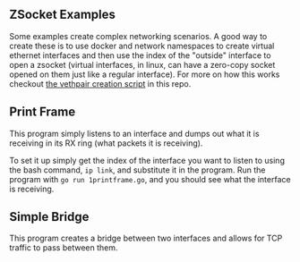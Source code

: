 ZSocket Examples
----------------
Some examples create complex networking scenarios. A good way to create these is to use docker and network namespaces to create virtual ethernet interfaces
and then use the index of the "outside" interface to open a zsocket (virtual interfaces, in linux, can have a zero-copy socket opened on them just like
a regular interface). For more on how this works checkout [the vethpair creation script](https://github.com/nathanjsweet/zsocket/tree/utils) in this repo.

Print Frame
-----------
This program simply listens to an interface and dumps out what it is receiving in its RX ring (what packets it is receiving).

To set it up simply get the index of the interface you want to listen to using the bash command, `ip link`, and substitute
it in the program. Run the program with `go run 1printframe.go`, and you should see what the interface is receiving.

Simple Bridge
-------------
This program creates a bridge between two interfaces and allows for TCP traffic to pass between them.
